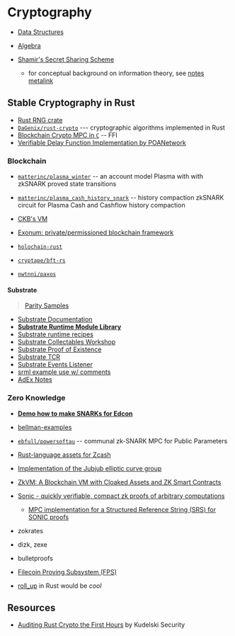 # Cryptography

* [Data Structures](./primitives)
* [Algebra](./algebra)

* [Shamir's Secret Sharing Scheme](./erasure/ssss)
    * for conceptual background on information theory, see [notes metalink](https://github.com/AmarRSingh/notes/tree/master/Cryptography/InformationTheory)

## Stable Cryptography in Rust

* [Rust RNG crate](https://github.com/rust-random/rand)
* [`DaGenix/rust-crypto`](https://github.com/DaGenix/rust-crypto) --- cryptographic algorithms implemented in Rust
* [Blockchain Crypto MPC in `C`](https://github.com/unbound-tech/blockchain-crypto-mpc) -- FFI
* [Verifiable Delay Function Implementation by POANetwork](https://github.com/poanetwork/vdf)

### Blockchain <a name = "blockchain"></a>

* [`matterinc/plasma_winter`](https://github.com/matterinc/plasma_winter) -- an account model Plasma with with zkSNARK proved state transitions
* [`matterinc/plasma_cash_history_snark`](https://github.com/matterinc/plasma_cash_history_snark) -- history compaction zkSNARK circuit for Plasma Cash and Cashflow history compaction

* [CKB's VM](https://github.com/nervosnetwork/ckb-vm)
* [Exonum: private/permissioned blockchain framework](https://github.com/exonum/exonum)
* [`holochain-rust`](https://github.com/holochain/holochain-rust)
* [`cryptape/bft-rs`](https://github.com/cryptape/bft-rs)
* [`nwtnni/paxos`](https://github.com/nwtnni/paxos)

#### Substrate
> [Parity Samples](https://github.com/parity-samples)

* [Substrate Documentation](https://substrate.readme.io/docs)
* **[Substrate Runtime Module Library](https://github.com/paritytech/substrate/tree/master/srml)**
* [Substrate runtime recipes](https://substrate.readme.io/docs/substrate-runtime-recipes)
* [Substrate Collectables Workshop](https://github.com/shawntabrizi/substrate-collectables-workshop)
* [Substrate Proof of Existence](https://github.com/shawntabrizi/substrate-proof-of-existence)
* [Substrate TCR](https://github.com/gautamdhameja/substrate-tcr)
* [Substrate Events Listener](https://github.com/gautamdhameja/substrate-events-listener)
* [srml example use w/ comments](https://github.com/paritytech/substrate/blob/master/srml/example/src/lib.rs)
* [AdEx Notes](https://hackmd.io/p_v1M8WGRyy9PggYiKA_Xw#)

### Zero Knowledge

* **[Demo how to make SNARKs for Edcon](https://github.com/matterinc/Edcon2019_material)**

* [bellman-examples](https://github.com/arcalinea/bellman-examples)
* [`ebfull/powersoftau`](https://github.com/ebfull/powersoftau) -- communal zk-SNARK MPC for Public Parameters
* [Rust-language assets for Zcash](https://github.com/zcash/librustzcash)
* [Implementation of the Jubjub elliptic curve group](https://github.com/zkcrypto/jubjub)
* [ZkVM: A Blockchain VM with Cloaked Assets and ZK Smart Contracts](https://github.com/interstellar/slingshot)
* [Sonic - quickly verifiable, compact zk proofs of arbitrary computations](https://github.com/zknuckles/sonic)
    * [MPC implementation for a Structured Reference String (SRS) for SONIC proofs](https://github.com/matterinc/alpha_line)
* zokrates
* dizk, zexe
* bulletproofs
* [Filecoin Proving Subsystem (FPS)](https://github.com/filecoin-project/rust-proofs)

* [roll_up](https://github.com/barryWhiteHat/roll_up) in Rust would be *cool*

## Resources

* [Auditing Rust Crypto the First Hours](https://research.kudelskisecurity.com/2019/02/07/auditing-rust-crypto-the-first-hours/) by Kudelski Security